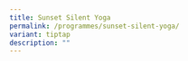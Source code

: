 ```yaml
---
title: Sunset Silent Yoga
permalink: /programmes/sunset-silent-yoga/
variant: tiptap
description: ""
---
```

